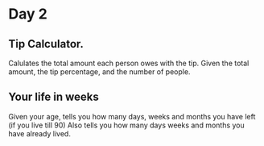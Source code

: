 # Day 2

## Tip Calculator. 

Calulates the total amount each person owes with the tip. 
Given the total amount, the tip percentage, and the number of people. 

## Your life in weeks 

Given your age, tells you how many days, weeks and months you have left (if you live till 90)
Also tells you how many days weeks and months you have already lived.  